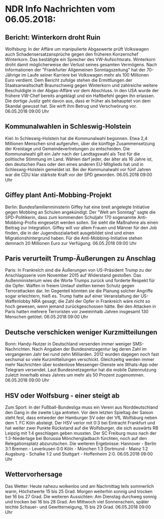 # NDR Info Nachrichten vom 06.05.2018:


## Bericht: Winterkorn droht Ruin
Wolfsburg: In der Affäre um manipulierte Abgaswerte prüft Volkswagen auch Schadensersatzansprüche gegen den früheren Konzernchef Winterkorn. Das bestätigte ein Sprecher des VW-Aufsichtsrats. Winterkorn droht damit möglicherweise der Verlust seines gesamten Vermögens. Nach Informationen der "Frankfurter Allgemeinen Sonntagszeitung" hat der 70-Jährige im Laufe seiner Karriere bei Volkswagen mehr als 100 Millionen Euro verdient. Dem Bericht zufolge stehen die Ermittlungen der Staatsanwaltschaft Braunschweig gegen Winterkorn und zahlreiche weitere Beschuldigte in der Abgas-Affäre vor dem Abschluss. In den USA wurde der frühere VW-Chef bereits angeklagt und ein Haftbefehl gegen ihn erlassen. Die dortige Justiz geht davon aus, dass er früher als behauptet von dem Skandal gewusst hat. Sie wirft ihm Betrug und Verschwörung vor. 06.05.2018 09:00 Uhr 

## Kommunalwahlen in Schleswig-Holstein
Kiel: In Schleswig-Holstein hat die Kommunalwahl begonnen. Etwa 2,4 Millionen Menschen sind aufgerufen, über die künftige Zusammensetzung der Kreistage und Gemeindevertretungen zu entscheiden. Die Kommunalwahl gilt ein Jahr nach der Landtagswahl als Test für die politische Stimmung im Land. Wählen darf jeder, der älter als 16 Jahre ist, den deutschen Pass oder den eines anderen EU-Mitglieds hat und in Schleswig-Holstein gemeldet ist. Bei der Kommunalwahl vor fünf Jahren war die CDU klar stärkste Kraft vor der SPD geworden. 06.05.2018 09:00 Uhr 

## Giffey plant Anti-Mobbing-Projekt
Berlin: Bundesfamilienministerin Giffey hat eine breit angelegte Initiative gegen Mobbing an Schulen angekündigt. Der "Welt am Sonntag" sagte die SPD-Politikerin, dass zum kommenden Schuljahr 170 sogenannte Anti-Mobbing-Profis eingesetzt werden sollen. Sie sieht die Maßnahme als einen Beitrag zur Integration. Giffey will vor allem Frauen und Männer für den Job finden, die in der Jugendsozialarbeit ausgebildet sind und einen Migrationshintergrund haben. Für die Anti-Mobbing-Initiative stehen demnach 20 Millionen Euro zur Verfügung. 06.05.2018 09:00 Uhr 

## Paris verurteilt Trump-Äußerungen zu Anschlag
Paris: In Frankreich sind die Äußerungen von US-Präsident Trump zu der Anschlagsserie vom November 2015 auf Widerstand gestoßen. Das Außenministerium wies die Worte Trumps zurück und forderte Respekt für die Opfer. Waffen in freiem Umlauf stellten keinen Schutz gegen Terrorattacken dar. Im Gegenteil könnten sie die Planung solcher Angriffe sogar erleichtern, hieß es. Trump hatte auf einer Veranstaltung der US-Waffenlobby NRA gesagt, die Zahl der Opfer in Frankreich wäre nicht so hoch gewesen, wenn jemand zurückgeschossen hätte. Bei den Attacken in Paris hatten mehrere Terroristen vor zweieinhalb Jahren insgesamt 130 Menschen getötet. 06.05.2018 09:00 Uhr 

## Deutsche verschicken weniger Kurzmitteilungen
Bonn:	Handy-Nutzer in Deutschland versenden immer weniger SMS-Nachrichten. Nach Angaben der Bundesnetzagentur lag deren Zahl im vergangenen Jahr bei rund zehn Milliarden. 2012 wurden dagegen noch fast sechsmal so viele Kurzmitteilungen verschickt. Gleichzeitig werden immer mehr Nachrichten über kostenlose Messenger-Dienste wie Whats-App oder Telegram versendet. Laut Bundesnetzagentur hat die mobile Datennutzung zuletzt innerhalb eines Jahres um mehr als 50 Prozent zugenommen. 06.05.2018 09:00 Uhr 

## HSV oder Wolfsburg - einer steigt ab
Zum Sport: In der Fußball-Bundesliga muss ein Verein aus Norddeutschland den Gang in die zweite Liga antreten. Vor dem letzten Spieltag der Saison steht fest, dass entweder der Hamburger SV oder der VfL Wolfsburg neben dem 1. FC Köln absteigt. Der HSV verlor mit 0:3 bei Eintracht Frankfurt und hat weiter zwei Punkte Rückstand auf die Wolfsburger, die sich auswärts RB Leipzig mit 1:4 geschlagen geben mussten. Der SC Freiburg muss nach der 1:3-Niederlage bei Borussia Mönchengladbach fürchten, noch auf den Relegationsplatz abzurutschen. Die weiteren Ergebnisse:
Hannover - Berlin  3:1
Bremen - Leverkusen  0:0
Köln - München  1:3
Dortmund - Mainz  1:2
Augsburg - Schalke  1:2
und
Stuttgart - Hoffenheim  2:0. 06.05.2018 09:00 Uhr 

## Wettervorhersage
Das Wetter: Heute nahezu wolkenlos und am Nachmittag teils sommerlich warm, Höchstwerte 15 bis 25 Grad. Morgen weiterhin sonnig und trocken bei 16 bis 27 Grad. Die weiteren Aussichten: Am Dienstag durchweg sonnig und trocken bei 16 bis 28 Grad. Am Mittwoch viel Sonnenschein, später leichte Schauer- und Gewitterneigung, 15 bis 29 Grad. 06.05.2018 09:00 Uhr 
